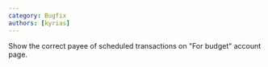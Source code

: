 ```yaml
---
category: Bugfix
authors: [kyrias]
---
```


Show the correct payee of scheduled transactions on "For budget" account page.
